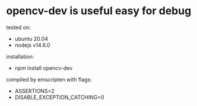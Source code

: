 # opencv-dev is useful easy for debug

tested on:
* ubuntu 20.04
* nodejs v14.6.0

installation:
* npm install opencv-dev

compiled by emscripten with flags:
* ASSERTIONS=2
* DISABLE_EXCEPTION_CATCHING=0
